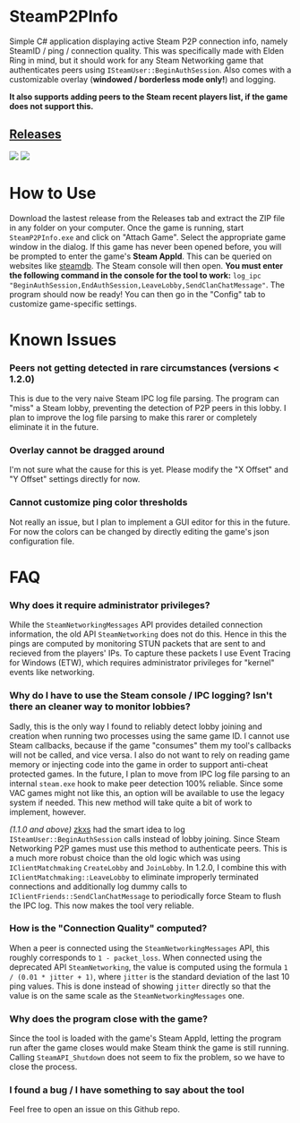 # SteamP2PInfo
Simple C# application displaying active Steam P2P connection info, namely SteamID / ping / connection quality. This was specifically made with Elden Ring in mind, but it should work for any Steam Networking game that authenticates peers using `ISteamUser::BeginAuthSession`. Also comes with a customizable overlay (**windowed / borderless mode only!**) and logging.

**It also supports adding peers to the Steam recent players list, if the game does not support this.**
## [Releases](https://github.com/tremwil/SteamP2PInfo/releases/)

![](https://raw.githubusercontent.com/tremwil/SteamP2PInfo/master/overlay_er.PNG)
![](https://raw.githubusercontent.com/tremwil/SteamP2PInfo/master/gui.PNG)

# How to Use
Download the lastest release from the Releases tab and extract the ZIP file in any folder on your computer. Once the game is running, start `SteamP2PInfo.exe` and click on "Attach Game". Select the appropriate game window in the dialog. If this game has never been opened before, you will be prompted to enter the game's **Steam AppId**. This can be queried on websites like [steamdb](https://steamdb.info/). The Steam console will then open. **You must enter the following command in the console for the tool to work:** `log_ipc "BeginAuthSession,EndAuthSession,LeaveLobby,SendClanChatMessage"`. The program should now be ready! You can then go in the "Config" tab to customize game-specific settings. 

# Known Issues
### Peers not getting detected in rare circumstances (versions < 1.2.0)
This is due to the very naive Steam IPC log file parsing. The program can "miss" a Steam lobby, preventing the detection of P2P peers in this lobby. I plan to improve the log file parsing to make this rarer or completely eliminate it in the future.

### Overlay cannot be dragged around
I'm not sure what the cause for this is yet. Please modify the "X Offset" and "Y Offset" settings directly for now.

### Cannot customize ping color thresholds
Not really an issue, but I plan to implement a GUI editor for this in the future. For now the colors can be changed by directly editing the game's json configuration file. 

# FAQ
### Why does it require administrator privileges?
While the `SteamNetworkingMessages` API provides detailed connection information, the old API `SteamNetworking` does not do this. Hence in this the pings are computed by monitoring STUN packets that are sent to and recieved from the players' IPs. To capture these packets I use Event Tracing for Windows (ETW), which requires administrator privileges for "kernel" events like networking.

### Why do I have to use the Steam console / IPC logging? Isn't there an cleaner way to monitor lobbies?

Sadly, this is the only way I found to reliably detect lobby joining and creation when running two processes using the same game ID. I cannot use Steam callbacks, because if the game "consumes" them my tool's callbacks will not be called, and vice versa. I also do not want to rely on reading game memory or injecting code into the game in order to support anti-cheat protected games. In the future, I plan to move from IPC log file parsing to an internal `steam.exe` hook to make peer detection 100% reliable. Since some VAC games might not like this, an option will be available to use the legacy system if needed. This new method will take quite a bit of work to implement, however.

*(1.1.0 and above)* [zkxs](https://github.com/zkxs) had the smart idea to log `ISteamUser::BeginAuthSession` calls instead of lobby joining. Since Steam Networking P2P games must use this method to authenticate peers. This is a much more robust choice than the old logic which was using `IClientMatchmaking` `CreateLobby` and `JoinLobby`. In 1.2.0, I combine this with `IClientMatchmaking::LeaveLobby` to eliminate improperly terminated connections and additionally log dummy calls to `IClientFriends::SendClanChatMessage` to periodically force Steam to flush the IPC log. This now makes the tool very reliable.

### How is the "Connection Quality" computed?
When a peer is connected using the `SteamNetworkingMessages` API, this roughly corresponds to `1 - packet_loss`. When connected using the deprecated API `SteamNetworking`, the value is computed using the formula `1 / (0.01 * jitter + 1)`, where `jitter` is the standard deviation of the last 10 ping values. This is done instead of showing `jitter` directly so that the value is on the same scale as the `SteamNetworkingMessages` one.

### Why does the program close with the game?
Since the tool is loaded with the game's Steam AppId, letting the program run after the game closes would make Steam think the game is still running. Calling `SteamAPI_Shutdown` does not seem to fix the problem, so we have to close the process.

### I found a bug / I have something to say about the tool
Feel free to open an issue on this Github repo.
